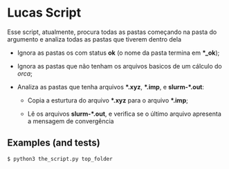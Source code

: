 # Lucas Script

Esse script, atualmente, procura todas as pastas começando na pasta do argumento e analiza todas as pastas que tiverem dentro dela

- Ignora as pastas os com status **ok** (o nome da pasta termina em **\*_ok**);

- Ignora as pastas que não tenham os arquivos basicos de um cálculo do *orca*;

- Analiza as pastas que tenha arquivos **\*.xyz**, **\*.imp**, e **slurm-\*.out**:
  - Copia a esturtura do arquivo **\*.xyz** para o arquivo **\*.imp**;

  - Lê os arquivos **slurm-\*.out**, e verifica se o último arquivo apresenta a mensagem de convergência

## Examples (and tests)

```bash
$ python3 the_script.py top_folder
```
